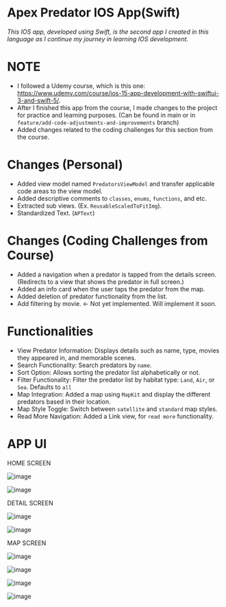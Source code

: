 # Apex Predator IOS App(Swift)
_This IOS app, developed using Swift, is the second app I created in this language as I continue my journey in learning IOS development._
# NOTE
- I followed a Udemy course, which is this one: https://www.udemy.com/course/ios-15-app-development-with-swiftui-3-and-swift-5/.
- After I finished this app from the course, I made changes to the project for practice and learning purposes. (Can be found in main or in `feature/add-code-adjustments-and-improvements` branch)
- Added changes related to the coding challenges for this section from the course.

# Changes (Personal)
- Added view model named `PredatorsViewModel` and transfer applicable code areas to the view model.
- Added descriptive comments to `classes`, `enums`, `functions`, and etc.
- Extracted sub views. (Ex. `ReusableScaledToFitImg`).
- Standardized Text. (`APText`)
# Changes (Coding Challenges from Course)
- Added a navigation when a predator is tapped from the details screen. (Redirects to a view that shows the predator in full screen.)
- Added an info card when the user taps the predator from the map.
- Added deletion of predator functionality from the list.
- Add filtering by movie. <- Not yet implemented. Will implement it soon.
  
# Functionalities
- View Predator Information: Displays details such as name, type, movies they appeared in, and memorable scenes.
- Search Functionality: Search predators by `name`.
- Sort Option: Allows sorting the predator list alphabetically or not.
- Filter Functionality: Filter the predator list by habitat type: `Land`, `Air`, or `Sea`. Defaults to `all`
- Map Integration: Added a map using `MapKit` and display the different predators based in their location.
- Map Style Toggle: Switch between `satellite` and `standard` map styles.
- Read More Navigation: Added a Link view, for `read more` functionality.

# APP UI

 HOME SCREEN

 ![image](https://github.com/user-attachments/assets/eb27adb2-5caf-4cf2-ac93-b3c075ccb46c)

 ![image](https://github.com/user-attachments/assets/27c1f3d1-835a-4196-a67d-e6ba42210d67)

 DETAIL SCREEN

 ![image](https://github.com/user-attachments/assets/8a5ea86c-0dcb-49a0-9910-7060c2289143)

 ![image](https://github.com/user-attachments/assets/46cfdec9-1563-4ee7-a8c0-97a772035da5)

 MAP SCREEN
 
 ![image](https://github.com/user-attachments/assets/9e91f5aa-e7f0-448c-a340-4556d7eb5aa4)

 ![image](https://github.com/user-attachments/assets/3a2eda36-5724-42e5-851e-8b168c20a39f)

 ![image](https://github.com/user-attachments/assets/8ad63042-6871-4253-b4ef-f8256e465c6b)
 
 ![image](https://github.com/user-attachments/assets/10d20f05-d293-44c5-85fb-1c04efee29bb)















